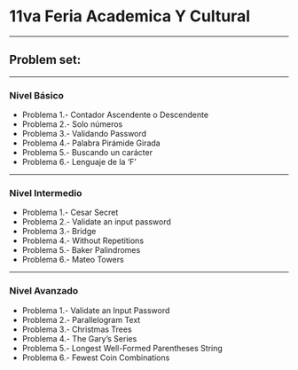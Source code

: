 # 11va Feria Academica Y Cultural
___

## Problem set:
___
### Nivel Básico

* Problema 1.- Contador Ascendente o Descendente
* Problema 2.- Solo números
* Problema 3.- Validando Password
* Problema 4.- Palabra Pirámide Girada
* Problema 5.- Buscando un carácter
* Problema 6.- Lenguaje de la ‘F’
___
### Nivel Intermedio

* Problema 1.- Cesar Secret
* Problema 2.- Validate an input password
* Problema 3.- Bridge
* Problema 4.- Without Repetitions
* Problema 5.- Baker Palindromes
* Problema 6.- Mateo Towers
___
### Nivel Avanzado

* Problema 1.- Validate an Input Password
* Problema 2.- Parallelogram Text
* Problema 3.- Christmas Trees
* Problema 4.- The Gary’s Series
* Problema 5.- Longest Well-Formed Parentheses String
* Problema 6.- Fewest Coin Combinations